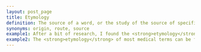 ```yaml
---
layout: post_page
title: Etymology
definition: The source of a word, or the study of the source of specific words.
synonyms: origin, route, source
example1: After a bit of research, I found the <strong>etymology</strong> associated with my name and discovered my name’s meaning.
example2: The <strong>etymology</strong> of most medical terms can be found in the Latin language.
---
```

